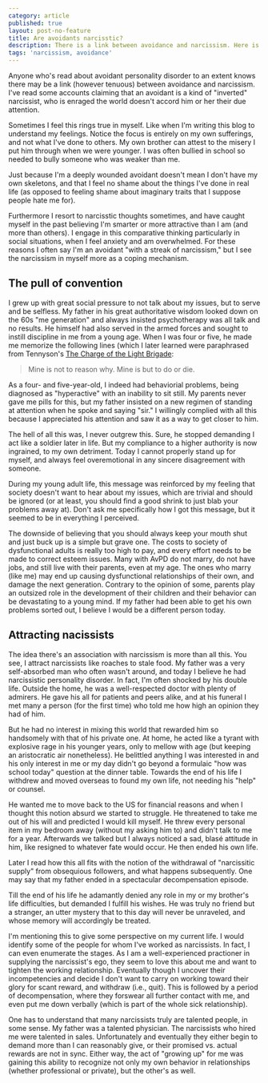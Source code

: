 ```yaml
---
category: article
published: true
layout: post-no-feature
title: Are avoidants narcisstic?
description: There is a link between avoidance and narcissism. Here is mine.
tags: 'narcissism, avoidance'
---
```

Anyone who's read about avoidant personality disorder to an extent knows there may be a link (however tenuous) between avoidance and narcissism. I've read some accounts claiming that an avoidant is a kind of "inverted" narcissist, who is enraged the world doesn't accord him or her their due attention. 

Sometimes I feel this rings true in myself. Like when I'm writing this blog to understand my feelings. Notice the focus is entirely on my own sufferings, and not what I've done to others. My own brother can attest to the misery I put him through when we were younger. I was often bullied in school so needed to bully someone who was weaker than me.

Just because I'm a deeply wounded avoidant doesn't mean I don't have my own skeletons, and that I feel no shame about the things I've done in real life (as opposed to feeling shame about imaginary traits that I suppose people hate me for).

Furthermore I resort to narcisstic thoughts sometimes, and have caught myself in the past believing I'm smarter or more attractive than I am (and more than others). I engage in this comparative thinking particularly in social situations, when I feel anxiety and am overwhelmed. For these reasons I often say I'm an avoidant "with a streak of narcissism," but I see the narcissism in myself more as a coping mechanism.

## The pull of convention

I grew up with great social pressure to not talk about my issues, but to serve and be selfless. My father in his great authoritative wisdom looked down on the 60s "me generation" and always insisted psychotherapy was all talk and no results. He himself had also served in the armed forces and sought to instill discipline in me from a young age. When I was four or five, he made me memorize the following lines (which I later learned were paraphrased from Tennyson's [The Charge of the Light Brigade](https://en.wikipedia.org/wiki/The_Charge_of_the_Light_Brigade_(poem)):

> Mine is not to reason why.
Mine is but to do or die.

As a four- and five-year-old, I indeed had behaviorial problems, being diagnosed as "hyperactive" with an inability to sit still. My parents never gave me pills for this, but my father insisted on a new regimen of standing at attention when he spoke and saying "sir." I willingly complied with all this because I appreciated his attention and saw it as a way to get closer to him. 

The hell of all this was, I never outgrew this. Sure, he stopped demanding I act like a soldier later in life. But my compliance to a higher authority is now ingrained, to my own detriment. Today I cannot properly stand up for myself, and always feel overemotional in any sincere disagreement with someone.

During my young adult life, this message was reinforced by my feeling that society doesn't want to hear about my issues, which are trivial and should be ignored (or at least, you should find a good shrink to just blab your problems away at). Don't ask me specifically how I got this message, but it seemed to be in everything I perceived.

The downside of believing that you should always keep your mouth shut and just buck up is a simple but grave one. The costs to society of dysfunctional adults is really too high to pay, and every effort needs to be made to correct esteem issues. Many with AvPD do not marry, do not have jobs, and still live with their parents, even at my age. The ones who marry (like me) may end up causing dysfunctional relationships of their own, and damage the next generation. Contrary to the opinion of some, parents play an outsized role in the development of their children and their behavior can be devastating to a young mind. If my father had been able to get his own problems sorted out, I believe I would be a different person today.

## Attracting nacissists

The idea there's an association with narcissism is more than all this. You see, I attract narcissists like roaches to stale food. My father was a very self-absorbed man who often wasn't around, and today I believe he had narcissistic personality disorder. In fact, I'm often shocked by his double life. Outside the home, he was a well-respected doctor with plenty of admirers. He gave his all for patients and peers alike, and at his funeral I met many a person (for the first time) who told me how high an opinion they had of him. 

But he had no interest in mixing this world that rewarded him so handsomely with that of his private one. At home, he acted like a tyrant with explosive rage in his younger years, only to mellow with age (but keeping an aristocratic air nonetheless). He belittled anything I was interested in and his only interest in me or my day didn't go beyond a formulaic "how was school today" question at the dinner table. Towards the end of his life I withdrew and moved overseas to found my own life, not needing his "help" or counsel. 

He wanted me to move back to the US for financial reasons and when I thought this notion absurd we started to struggle. He threatened to take me out of his will and predicted I would kill myself. He threw every personal item in my bedroom away (without my asking him to) and didn't talk to me for a year. Afterwards we talked but I always noticed a sad, blasé attitude in him, like resigned to whatever fate would occur. He then ended his own life.

Later I read how this all fits with the notion of the withdrawal of "narcissitic supply" from obsequious followers, and what happens subsequently. One may say that my father ended in a spectacular decompensation episode.

Till the end of his life he adamantly denied any role in my or my brother's life difficulties, but demanded I fulfill his wishes. He was truly no friend but a stranger, an utter mystery that to this day will never be unraveled, and whose memory will accordingly be treated.

I'm mentioning this to give some perspective on my current life. I would identify some of the people for whom I've worked as narcissists. In fact, I can even enumerate the stages. As I am a well-experienced practioner in supplying the narcissist's ego, they seem to love this about me and want to tighten the working relationship. Eventually though I uncover their incompetencies and decide I don't want to carry on working toward their glory for scant reward, and withdraw (i.e., quit). This is followed by a period of decompensation, where they forswear all further contact with me, and even put me down verbally (which is part of the whole sick relationship).

One has to understand that many narcissists truly are talented people, in some sense. My father was a talented physician. The narcissists who hired me were talented in sales. Unfortunately and eventually they either begin to demand more than I can reasonably give, or their promised vs. actual rewards are not in sync. Either way, the act of "growing up" for me was gaining this ability to recognize not only my own behavior in relationships (whether professional or private), but the other's as well.
